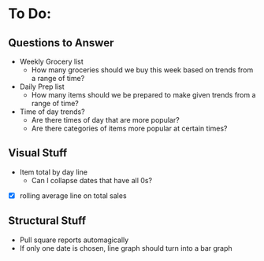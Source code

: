 # To Do:

## Questions to Answer
- Weekly Grocery list
    - How many groceries should we buy this week based on trends from a range of time?
- Daily Prep list
    - How many items should we be prepared to make given trends from a range of time?
- Time of day trends?
    - Are there times of day that are more popular?
    - Are there categories of items more popular at certain times?

## Visual Stuff
- Item total by day line
    - Can I collapse dates that have all 0s?
- [x] rolling average line on total sales

## Structural Stuff
- Pull square reports automagically
- If only one date is chosen, line graph should turn into a bar graph